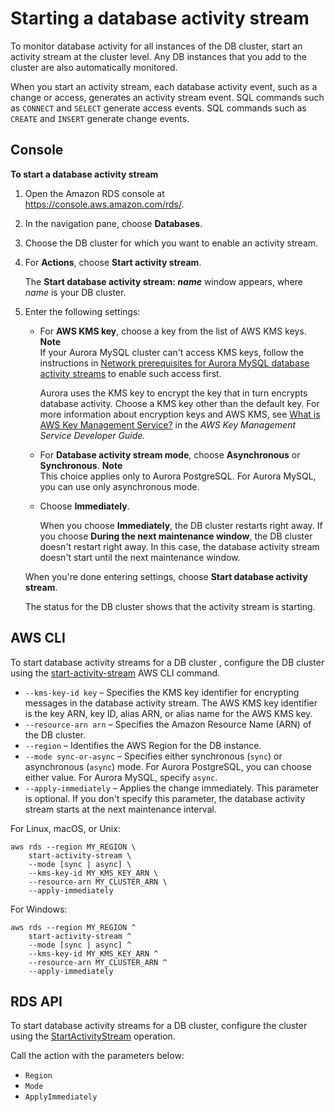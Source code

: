 # Starting a database activity stream<a name="DBActivityStreams.Enabling"></a>

To monitor database activity for all instances of the DB cluster, start an activity stream at the cluster level\. Any DB instances that you add to the cluster are also automatically monitored\.

When you start an activity stream, each database activity event, such as a change or access, generates an activity stream event\. SQL commands such as `CONNECT` and `SELECT` generate access events\. SQL commands such as `CREATE` and `INSERT` generate change events\.

## Console<a name="DBActivityStreams.Enabling-collapsible-section-E1"></a>

**To start a database activity stream**

1. Open the Amazon RDS console at [https://console\.aws\.amazon\.com/rds/](https://console.aws.amazon.com/rds/)\.

1. In the navigation pane, choose **Databases**\.

1. Choose the DB cluster for which you want to enable an activity stream\.

1. For **Actions**, choose **Start activity stream**\. 

   The **Start database activity stream: *name*** window appears, where *name* is your DB cluster\.

1. Enter the following settings:
   + For **AWS KMS key**, choose a key from the list of AWS KMS keys\.
**Note**  
 If your Aurora MySQL cluster can't access KMS keys, follow the instructions in [Network prerequisites for Aurora MySQL database activity streams](DBActivityStreams.Prereqs.md) to enable such access first\. 

     Aurora uses the KMS key to encrypt the key that in turn encrypts database activity\. Choose a KMS key other than the default key\. For more information about encryption keys and AWS KMS, see [What is AWS Key Management Service?](https://docs.aws.amazon.com/kms/latest/developerguide/overview.html) in the *AWS Key Management Service Developer Guide\.*
   + For **Database activity stream mode**, choose **Asynchronous** or **Synchronous**\.
**Note**  
This choice applies only to Aurora PostgreSQL\. For Aurora MySQL, you can use only asynchronous mode\. 
   + Choose **Immediately**\.

     When you choose **Immediately**, the DB cluster restarts right away\. If you choose **During the next maintenance window**, the DB cluster doesn't restart right away\. In this case, the database activity stream doesn't start until the next maintenance window\.

   When you're done entering settings, choose **Start database activity stream**\.

   The status for the DB cluster shows that the activity stream is starting\. 

## AWS CLI<a name="DBActivityStreams.Enabling-collapsible-section-E2"></a>

To start database activity streams for a DB cluster , configure the DB cluster using the [start\-activity\-stream](https://docs.aws.amazon.com/cli/latest/reference/rds/start-activity-stream.html) AWS CLI command\.
+ `--kms-key-id key` – Specifies the KMS key identifier for encrypting messages in the database activity stream\. The AWS KMS key identifier is the key ARN, key ID, alias ARN, or alias name for the AWS KMS key\.
+ `--resource-arn arn` – Specifies the Amazon Resource Name \(ARN\) of the DB cluster\.
+ `--region` – Identifies the AWS Region for the DB instance\.
+ `--mode sync-or-async` – Specifies either synchronous \(`sync`\) or asynchronous \(`async`\) mode\. For Aurora PostgreSQL, you can choose either value\. For Aurora MySQL, specify `async`\. 
+ `--apply-immediately` – Applies the change immediately\. This parameter is optional\. If you don't specify this parameter, the database activity stream starts at the next maintenance interval\.

For Linux, macOS, or Unix:

```
aws rds --region MY_REGION \
    start-activity-stream \
    --mode [sync | async] \
    --kms-key-id MY_KMS_KEY_ARN \
    --resource-arn MY_CLUSTER_ARN \
    --apply-immediately
```

For Windows:

```
aws rds --region MY_REGION ^
    start-activity-stream ^
    --mode [sync | async] ^
    --kms-key-id MY_KMS_KEY_ARN ^
    --resource-arn MY_CLUSTER_ARN ^
    --apply-immediately
```

## RDS API<a name="DBActivityStreams.Enabling-collapsible-section-E3"></a>

To start database activity streams for a DB cluster, configure the cluster using the [StartActivityStream](https://docs.aws.amazon.com/AmazonRDS/latest/APIReference/API_StartActivityStream.html) operation\.

Call the action with the parameters below:
+ `Region`
+ `Mode`
+ `ApplyImmediately`